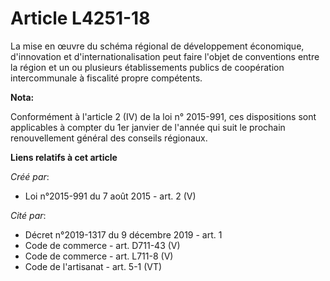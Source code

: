 # Article L4251-18

La mise en œuvre du schéma régional de développement économique, d'innovation et d'internationalisation peut faire l'objet de
conventions entre la région et un ou plusieurs établissements publics de coopération intercommunale à fiscalité propre
compétents.

**Nota:**

Conformément à l'article 2 (IV) de la loi n° 2015-991, ces dispositions sont applicables à compter du 1er janvier de l'année
qui suit le prochain renouvellement général des conseils régionaux.

**Liens relatifs à cet article**

_Créé par_:

  - Loi n°2015-991 du 7 août 2015 - art. 2 (V)

_Cité par_:

  - Décret n°2019-1317 du 9 décembre 2019 - art. 1
  - Code de commerce - art. D711-43 (V)
  - Code de commerce - art. L711-8 (V)
  - Code de l'artisanat - art. 5-1 (VT)
